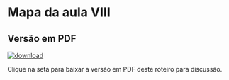# Mapa da aula VIII

## Versão em PDF

[![download](../imgs/dlicon.png)](mapa8.pdf)

Clique na seta para baixar a versão em PDF deste roteiro para discussão.